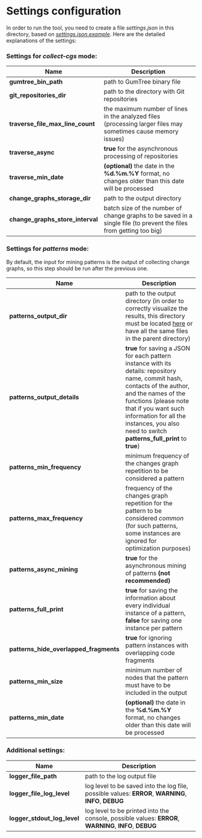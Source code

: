 # Settings configuration

In order to run the tool, you need to create a file _settings.json_ in this directory, based on [_settings.json.example_](https://github.com/JetBrains-Research/code-change-miner/blob/master/conf/settings.json.example).
Here are the detailed explanations of the settings:

### Settings for _collect-cgs_ mode:

Name                             | Description
---                              | ---
**gumtree_bin_path**             | path to GumTree binary file
**git_repositories_dir**         | path to the directory with Git repositories
**traverse_file_max_line_count** | the maximum number of lines in the analyzed files (processing larger files may sometimes cause memory issues)
**traverse_async**               | **true** for the asynchronous processing of repositories
**traverse_min_date**            | **(optional)** the date in the **%d.%m.%Y** format, no changes older than this date will be processed
**change_graphs_storage_dir**    | path to the output directory
**change_graphs_store_interval** | batch size of the number of change graphs to be saved in a single file (to prevent the files from getting too big)

### Settings for _patterns_ mode:

By default, the input for mining patterns is the output of collecting change graphs, so this step should be run after the previous one.

Name                                   | Description
---                                    | ---
**patterns_output_dir**                | path to the output directory (in order to correctly visualize the results, this directory must be located [here](https://github.com/JetBrains-Research/code-change-miner/tree/master/output) or have all the same files in the parent directory)
**patterns_output_details**            | **true** for saving a JSON for each pattern instance with its details:  repository name, commit hash, contacts of the author, and the names of the functions (please note that if you want such information for all the instances, you also need to switch **patterns_full_print** to **true**)
**patterns_min_frequency**             | minimum frequency of the changes graph repetition to be considered a pattern 
**patterns_max_frequency**             | frequency of the changes graph repetition for the pattern to be considered _common_ (for such patterns, some instances are ignored for optimization purposes)
**patterns_async_mining**              | **true** for the asynchronous mining of patterns **(not recommended)**
**patterns_full_print**                | **true** for saving the information about every individual instance of a pattern, **false** for saving one instance per pattern
**patterns_hide_overlapped_fragments** | **true** for ignoring pattern instances with overlapping code fragments
**patterns_min_size**                  | minimum number of nodes that the pattern must have to be included in the output
**patterns_min_date**                  | **(optional)** the date in the **%d.%m.%Y** format, no changes older than this date will be processed

### Additional settings:

Name                        | Description
---                         | ---
**logger_file_path**        | path to the log output file
**logger_file_log_level**   | log level to be saved into the log file, possible values: **ERROR**, **WARNING**, **INFO**, **DEBUG**
**logger_stdout_log_level** | log level to be printed into the console, possible values: **ERROR**, **WARNING**, **INFO**, **DEBUG**


